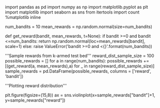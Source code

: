 
import pandas as pd
import numpy as np
import matplotlib.pyplot as plt
import matplotlib
import seaborn as sns
from itertools import count
%matplotlib inline

num_bandits = 10
mean_rewards = np.random.normal(size=num_bandits)

def get_reward(bandit,  mean_rewards, t=None):
    if bandit >=0 and bandit <=num_bandits:
        return np.random.normal(loc=mean_rewards[bandit], scale=1)
    else:
        raise ValueError('bandit >=0 and <{}'.format(num_bandits))


'''Sample rewards from k-armed test bed'''
reward_dist_sample_size = 100
possible_rewards = []
for a in range(num_bandits):
    possible_rewards += [(get_reward(a, mean_rewards),a) for _ 
                             in range(reward_dist_sample_size)]
sample_rewards = pd.DataFrame(possible_rewards,
                              columns = ['reward', 'bandit'])
                              
                              
'''Plotting reward distribution'''

plt.figure(figsize=(15,8))
ax = sns.violinplot(x=sample_rewards["bandit"]+1, y=sample_rewards["reward"])
